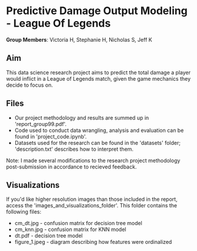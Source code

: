 # Predictive Damage Output Modeling - League Of Legends

**Group Members**: Victoria H, Stephanie H, Nicholas S, Jeff K

## Aim

This data science research project aims to predict the total damage a player would inflict in a League of Legends match, given the game mechanics they decide to focus on.

## Files

- Our project methodology and results are summed up in 'report_group99.pdf'.
- Code used to conduct data wrangling, analysis and evaluation can be found in 'project_code.ipynb'.
- Datasets used for the research can be found in the 'datasets' folder; 'description.txt' describes how to interpret them.

Note: I made several modifications to the research project methodology post-submission in accordance to recieved feedback.

## Visualizations

If you'd like higher resolution images than those included in the report, access the 'images_and_visualizations_folder'. This folder contains the following files:
- cm_dt.jpg - confusion matrix for decision tree model
- cm_knn.jpg - confusion matrix for KNN model
- dt.pdf - decision tree model
- figure_1.jpeg - diagram describing how features were ordinalized
